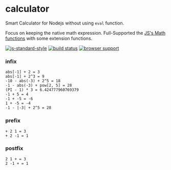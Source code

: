 # calculator
Smart Calculator for Nodejs without using `eval` function.

Focus on keeping the native math expression.
Full-Supported the [JS's Math functions](https://developer.mozilla.org/en/docs/Web/JavaScript/Reference/Global_Objects/Math) with some extension functions.

[![js-standard-style](https://cdn.rawgit.com/feross/standard/master/badge.svg)](https://github.com/feross/standard)
[![build status](https://secure.travis-ci.org/dominhhai/calculator.svg)](http://travis-ci.org/dominhhai/calculator)
[![browser support](https://ci.testling.com/dominhhai/calculator.png)](https://ci.testling.com/dominhhai/calculator)

### infix
```
abs[-1] + 2 = 3
abs[-1] + 2^3 = 9
-10 - abs(-3) + 2^5 = 18
-1 - abs(-3) + pow[2, 5] = 28
(PI - 1) * 3 = 6.424777960769379
-1 + 5 = 4
-1 + -5 = -6
1 + -5 = -4
-1 - |-3| + 2^5 = 28
```

### prefix
```
+ 2 1 = 3
+ 2 -1 = 1
```

### postfix
```
2 1 + = 3
2 -1 + = 1
```
